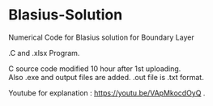 # Blasius-Solution
Numerical Code for Blasius solution for Boundary Layer

.C and .xlsx Program.

C source code modified 10 hour after 1st uploading.  
Also .exe and output files are added.
.out file is .txt format. 

Youtube for explanation :
   https://youtu.be/VApMkocdOyQ
.
